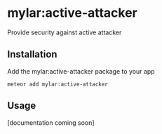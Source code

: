 # mylar:active-attacker

Provide security against active attacker

## Installation
Add the mylar:active-attacker package to your app
```console
meteor add mylar:active-attacker
```

## Usage
[documentation coming soon]